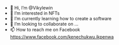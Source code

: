 - 👋 Hi, I’m @Vikylewin
- 👀 I’m interested in NFTs 
- 🌱 I’m currently learning how to create a software 
- 💞️ I’m looking to collaborate on ...
- 📫 How to reach me on Facebook https://www.facebook.com/kenechukwu.ikpenwa

<!---
Vikylewin/Vikylewin is a ✨ special ✨ repository because its `README.md` (this file) appears on your GitHub profile.
You can click the Preview link to take a look at your changes.
--->
